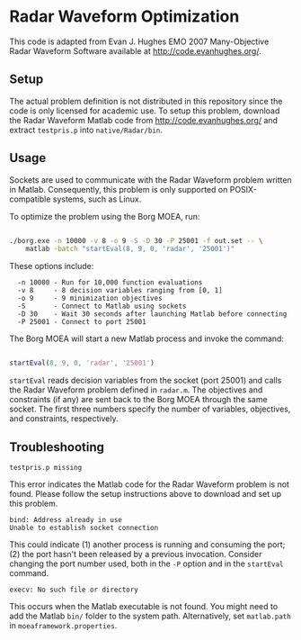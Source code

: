 # Radar Waveform Optimization

This code is adapted from Evan J. Hughes EMO 2007 Many-Objective Radar
Waveform Software available at http://code.evanhughes.org/.

## Setup

The actual problem definition is not distributed in this repository since the
code is only licensed for academic use.  To setup this problem, download the
Radar Waveform Matlab code from http://code.evanhughes.org/ and extract
`testpris.p` into `native/Radar/bin`.

## Usage

Sockets are used to communicate with the Radar Waveform problem written in
Matlab.  Consequently, this problem is only supported on POSIX-compatible systems,
such as Linux.

To optimize the problem using the Borg MOEA, run:

```bash

./borg.exe -n 10000 -v 8 -o 9 -S -D 30 -P 25001 -f out.set -- \
    matlab -batch "startEval(8, 9, 0, 'radar', '25001')"
```

These options include:

```
  -n 10000 - Run for 10,000 function evaluations
  -v 8     - 8 decision variables ranging from [0, 1]
  -o 9     - 9 minimization objectives
  -S       - Connect to Matlab using sockets
  -D 30    - Wait 30 seconds after launching Matlab before connecting
  -P 25001 - Connect to port 25001
```

The Borg MOEA will start a new Matlab process and invoke the command:

```matlab

startEval(8, 9, 0, 'radar', '25001')
```

`startEval` reads decision variables from the socket (port 25001) and calls the Radar
Waveform problem defined in `radar.m`.  The objectives and constraints (if any) are
sent back to the Borg MOEA through the same socket.  The first three numbers specify the
number of variables, objectives, and constraints, respectively.

## Troubleshooting

```
testpris.p missing
```

This error indicates the Matlab code for the Radar Waveform problem is not found.  Please
follow the setup instructions above to download and set up this problem.

```
bind: Address already in use
Unable to establish socket connection
```

This could indicate (1) another process is running and consuming the port;
(2) the port hasn't been released by a previous invocation.  Consider changing
the port number used, both in the `-P` option and in the `startEval` command.

```
execv: No such file or directory
```

This occurs when the Matlab executable is not found.  You might need to add
the Matlab `bin/` folder to the system path.  Alternatively,
set `matlab.path` in `moeaframework.properties`.
